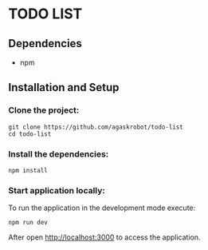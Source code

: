 # TODO LIST

## Dependencies

- npm 

## Installation and Setup

### Clone the project:

    git clone https://github.com/agaskrobot/todo-list
    cd todo-list

### Install the dependencies:

    npm install

### Start application locally:

To run the application in the development mode execute:

    npm run dev

After open [http://localhost:3000](http://localhost:3000) to access the application.


      
